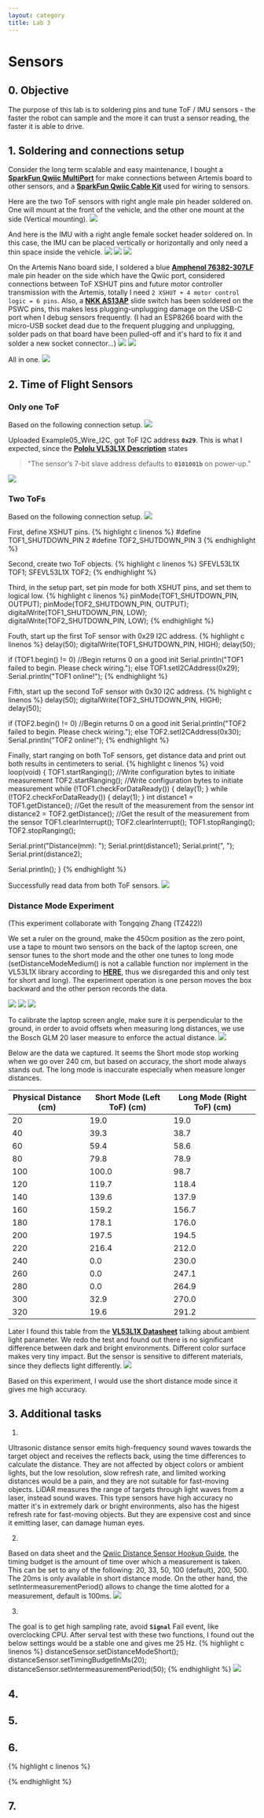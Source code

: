 ```yaml
---
layout: category
title: Lab 3
---
```


# Sensors

## 0. Objective
The purpose of this lab is to soldering pins and tune ToF / IMU sensors - the faster the robot can sample and the more it can trust a sensor reading, the faster it is able to drive.

## 1. Soldering and connections setup
Consider the long term scalable and easy maintenance, I bought a **[SparkFun Qwiic MultiPort](https://www.sparkfun.com/products/18012)** for make connections between Artemis board to other sensors, and a **[SparkFun Qwiic Cable Kit](https://www.sparkfun.com/products/15081)** used for wiring to sensors.

Here are the two ToF sensors with right angle male pin header soldered on.
One will mount at the front of the vehicle, and the other one mount at the side (Vertical mounting).
![](https://github.com/soulkun/ECE5960-Fast-Robots/raw/main/labs/3/1.jpg)

And here is the IMU with a right angle female socket header soldered on. In this case, the IMU can be placed vertically or horizontally and only need a thin space inside the vehicle.
![](https://github.com/soulkun/ECE5960-Fast-Robots/raw/main/labs/3/2.jpg)
![](https://github.com/soulkun/ECE5960-Fast-Robots/raw/main/labs/3/3.jpg)
![](https://github.com/soulkun/ECE5960-Fast-Robots/raw/main/labs/3/4.jpg)

On the Artemis Nano board side, I soldered a blue **[Amphenol 76382-307LF](https://www.digikey.com/en/products/detail/amphenol-icc-fci/76382-307LF/1001597)** male pin header on the side which have the Qwiic port, considered connections between ToF XSHUT pins and future motor controller transmission with the Artemis, totally I need `2 XSHUT + 4 motor control logic = 6 pins`. Also, a **[NKK AS13AP](https://www.digikey.com/en/products/detail/nkk-switches/AS13AP/1014820)** slide switch has been soldered on the PSWC pins, this makes less plugging-unplugging damage on the USB-C port when I debug sensors frequently. (I had an ESP8266 board with the micro-USB socket dead due to the frequent plugging and unplugging, solder pads on that board have been pulled-off and it's hard to fix it and solder a new socket connector...)
![](https://github.com/soulkun/ECE5960-Fast-Robots/raw/main/labs/3/5.jpg)
![](https://github.com/soulkun/ECE5960-Fast-Robots/raw/main/labs/3/6.jpg)

All in one.
![](https://github.com/soulkun/ECE5960-Fast-Robots/raw/main/labs/3/7.jpg)

## 2. Time of Flight Sensors
### Only one ToF
Based on the following connection setup.
![](https://github.com/soulkun/ECE5960-Fast-Robots/raw/main/labs/3/8.jpg)

Uploaded Example05_Wire_I2C, got ToF I2C address **`0x29`**.
This is what I expected, since the **[Pololu VL53L1X Description](https://www.pololu.com/product/3415)** states 
> "The sensor’s 7-bit slave address defaults to **`0101001b`** on power-up."

![](https://github.com/soulkun/ECE5960-Fast-Robots/raw/main/labs/3/9.jpg)

### Two ToFs
Based on the following connection setup.
![](https://github.com/soulkun/ECE5960-Fast-Robots/raw/main/labs/3/10.jpg)

First, define XSHUT pins.
{% highlight c linenos %}
#define TOF1_SHUTDOWN_PIN 2
#define TOF2_SHUTDOWN_PIN 3
{% endhighlight %}

Second, create two ToF objects.
{% highlight c linenos %}
SFEVL53L1X TOF1;
SFEVL53L1X TOF2;
{% endhighlight %}

Third, in the setup part, set pin mode for both XSHUT pins, and set them to logical low.
{% highlight c linenos %}
pinMode(TOF1_SHUTDOWN_PIN, OUTPUT);
pinMode(TOF2_SHUTDOWN_PIN, OUTPUT);
digitalWrite(TOF1_SHUTDOWN_PIN, LOW);
digitalWrite(TOF2_SHUTDOWN_PIN, LOW);
{% endhighlight %}

Fouth, start up the first ToF sensor with 0x29 I2C address.
{% highlight c linenos %}
delay(50);
digitalWrite(TOF1_SHUTDOWN_PIN, HIGH);
delay(50);

if (TOF1.begin() != 0) //Begin returns 0 on a good init
    Serial.println("TOF1 failed to begin. Please check wiring.");
else
    TOF1.setI2CAddress(0x29);
Serial.println("TOF1 online!");
{% endhighlight %}

Fifth, start up the second ToF sensor with 0x30 I2C address.
{% highlight c linenos %}
delay(50);
digitalWrite(TOF2_SHUTDOWN_PIN, HIGH);
delay(50);

if (TOF2.begin() != 0) //Begin returns 0 on a good init
    Serial.println("TOF2 failed to begin. Please check wiring.");
else
    TOF2.setI2CAddress(0x30);
Serial.println("TOF2 online!");
{% endhighlight %}

Finally, start ranging on both ToF sensors, get distance data and print out both results in centimeters to serial.
{% highlight c linenos %}
void loop(void)
{
  TOF1.startRanging(); //Write configuration bytes to initiate measurement
  TOF2.startRanging(); //Write configuration bytes to initiate measurement
  while (!TOF1.checkForDataReady())
  {
    delay(1);
  }
  while (!TOF2.checkForDataReady())
  {
    delay(1);
  }
  int distance1 = TOF1.getDistance(); //Get the result of the measurement from the sensor
  int distance2 = TOF2.getDistance(); //Get the result of the measurement from the sensor
  TOF1.clearInterrupt();
  TOF2.clearInterrupt();
  TOF1.stopRanging();
  TOF2.stopRanging();

  Serial.print("Distance(mm): ");
  Serial.print(distance1);
  Serial.print(", ");
  Serial.print(distance2);

  Serial.println();
}
{% endhighlight %}

Successfully read data from both ToF sensors.
![](https://github.com/soulkun/ECE5960-Fast-Robots/raw/main/labs/3/11.jpg)

### Distance Mode Experiment
(This experiment collaborate with Tongqing Zhang (TZ422))

We set a ruler on the ground, make the 450cm position as the zero point, use a tape to mount two sensors on the back of the laptop screen, one sensor tunes to the short mode and the other one tunes to long mode (setDistanceModeMedium() is not a callable function nor implement in the VL53L1X library according to **[HERE](https://github.com/sparkfun/SparkFun_VL53L1X_Arduino_Library/issues/40)**, thus we disregarded this and only test for short and long). The experiment operation is one person moves the box backward and the other person records the data.

![](https://github.com/soulkun/ECE5960-Fast-Robots/raw/main/labs/3/12.jpg)
![](https://github.com/soulkun/ECE5960-Fast-Robots/raw/main/labs/3/13.jpg)
![](https://github.com/soulkun/ECE5960-Fast-Robots/raw/main/labs/3/14.jpg)

To calibrate the laptop screen angle, make sure it is perpendicular to the ground, in order to avoid offsets when measuring long distances, we use the Bosch GLM 20 laser measure to enforce the actual distance.
![](https://github.com/soulkun/ECE5960-Fast-Robots/raw/main/labs/3/15.jpg)

Below are the data we captured. It seems the Short mode stop working when we go over 240 cm, but based on accuracy, the short mode always stands out. The long mode is inaccurate especially when measure longer distances.

| Physical Distance (cm) | Short Mode (Left ToF) (cm) | Long Mode (Right ToF) (cm) |
|------------------------|----------------------------|----------------------------|
|                     20 |                       19.0 | 19.0                       |
|                     40 |                       39.3 | 38.7                       |
|                     60 |                       59.4 | 58.6                       |
|                     80 |                       79.8 | 78.9                       |
|                    100 |                      100.0 | 98.7                       |
|                    120 |                      119.7 | 118.4                      |
|                    140 |                      139.6 | 137.9                      |
|                    160 |                      159.2 | 156.7                      |
|                    180 |                      178.1 | 176.0                      |
|                    200 |                      197.5 | 194.5                      |
|                    220 |                      216.4 | 212.0                      |
|                    240 |                        0.0 | 230.0                      |
|                    260 |                        0.0 | 247.1                      |
|                    280 |                        0.0 | 264.9                      |
|                    300 |                       32.9 | 270.0                      |
|                    320 |                       19.6 | 291.2                      |

Later I found this table from the **[VL53L1X Datasheet](https://www.pololu.com/file/0J1506/vl53l1x.pdf)** talking about ambient light parameter. We redo the test and found out there is no significant difference between dark and bright environments. Different color surface makes very tiny impact. But the sensor is sensitive to different materials, since they deflects light differently.
![](https://github.com/soulkun/ECE5960-Fast-Robots/raw/main/labs/3/16.jpg)

Based on this experiment, I would use the short distance mode since it gives me high accuracy.

## 3. Additional tasks
1. 
Ultrasonic distance sensor emits high-frequency sound waves towards the target object and receives the reflects back, using the time differences to calculate the distance. They are not affected by object colors or ambient lights, but the low resolution, slow refresh rate, and limited working distances would be a pain, and they are not suitable for fast-moving objects.
LiDAR measures the range of targets through light waves from a laser, instead sound waves. This type sensors have high accuracy no matter it's in extremely dark or bright environments, also has the higest refresh rate for fast-moving objects. But they are expensive cost and since it emitting laser, can damage human eyes.

2. 
Based on data sheet and the [Qwiic Distance Sensor Hookup Guide](https://learn.sparkfun.com/tutorials/qwiic-distance-sensor-vl53l1x-hookup-guide/all), the timing budget is the amount of time over which a measurement is taken. This can be set to any of the following: 
20, 33, 50, 100 (default), 200, 500. The 20ms is only available in short distance mode. On the other hand, the setIntermeasurementPeriod() allows to change the time alotted for a measurement, default is 100ms.
![](https://github.com/soulkun/ECE5960-Fast-Robots/raw/main/labs/3/17.jpg)

3. 
The goal is to get high sampling rate, avoid **`Signal`** Fail event, like overclocking CPU. After serval test with these two functions, I found out the below settings would be a stable one and gives me 25 Hz.
{% highlight c linenos %}
distanceSensor.setDistanceModeShort();
distanceSensor.setTimingBudgetInMs(20);
distanceSensor.setIntermeasurementPeriod(50);
{% endhighlight %}
![](https://github.com/soulkun/ECE5960-Fast-Robots/raw/main/labs/3/18.jpg)


## 4.

## 5.

## 6.
{% highlight c linenos %}

{% endhighlight %}

## 7. 